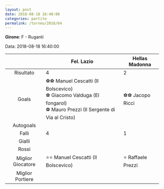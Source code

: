 ```yaml
---
layout: post
date: 2018-08-18 16:40:00
categories: partite
permalink: /torneo/2018/64
---
```

**Girone**: F - Ruganti

Data: 2018-08-18 16:40:00

| | Fel. Lazio | Hellas Madonna |
|:-----:|-----|-----|
Risultato|4|2
Goals|⚽⚽ Manuel Cescatti (Il Bolscevico)<br/>⚽ Giacomo Valduga (El fongarol)<br/>⚽ Mauro Prezzi (Il Sergente di Via al Cristo)|⚽⚽ Jacopo Ricci<br/>
Autogoals||
Falli|4|1
Gialli||
Rossi||
Miglior Giocatore|⭐⭐ Manuel Cescatti (Il Bolscevico)<br/>|⭐ Raffaele Prezzi<br/>
Miglior Portiere||